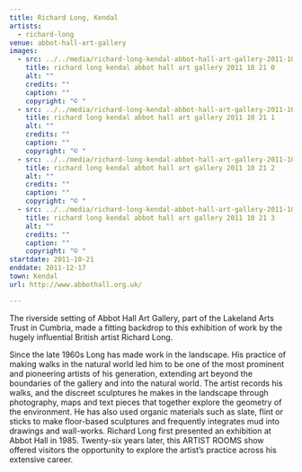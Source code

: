 ```yaml
---
title: Richard Long, Kendal
artists:
  - richard-long
venue: abbot-hall-art-gallery
images:
  - src: ../../media/richard-long-kendal-abbot-hall-art-gallery-2011-10-21-0.webp
    title: richard long kendal abbot hall art gallery 2011 10 21 0
    alt: ""
    credits: ""
    caption: ""
    copyright: "© "
  - src: ../../media/richard-long-kendal-abbot-hall-art-gallery-2011-10-21-1.webp
    title: richard long kendal abbot hall art gallery 2011 10 21 1
    alt: ""
    credits: ""
    caption: ""
    copyright: "© "
  - src: ../../media/richard-long-kendal-abbot-hall-art-gallery-2011-10-21-2.webp
    title: richard long kendal abbot hall art gallery 2011 10 21 2
    alt: ""
    credits: ""
    caption: ""
    copyright: "© "
  - src: ../../media/richard-long-kendal-abbot-hall-art-gallery-2011-10-21-3.webp
    title: richard long kendal abbot hall art gallery 2011 10 21 3
    alt: ""
    credits: ""
    caption: ""
    copyright: "© "
startdate: 2011-10-21
enddate: 2011-12-17
town: Kendal
url: http://www.abbothall.org.uk/

---
```


The riverside setting of Abbot Hall Art Gallery, part of the Lakeland Arts Trust in Cumbria, made a fitting backdrop to this exhibition of work by the hugely influential British artist Richard Long.

Since the late 1960s Long has made work in the landscape. His practice of making walks in the natural world led him to be one of the most prominent and pioneering artists of his generation, extending art beyond the boundaries of the gallery and into the natural world. The artist records his walks, and the discreet sculptures he makes in the landscape through photography, maps and text pieces that together explore the geometry of the environment. He has also used organic materials such as slate, flint or sticks to make floor-based sculptures and frequently integrates mud into drawings and wall-works. Richard Long first presented an exhibition at Abbot Hall in 1985. Twenty-six years later, this ARTIST ROOMS show offered visitors the opportunity to explore the artist’s practice across his extensive career.